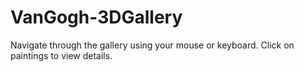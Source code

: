 # VanGogh-3DGallery
Navigate through the gallery using your mouse or keyboard. Click on paintings to view details.
